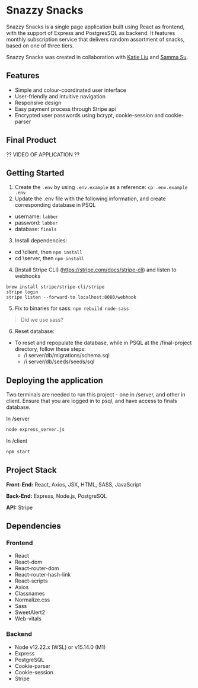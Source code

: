 # Snazzy Snacks 

Snazzy Snacks is a single page application built using React as frontend, with the support of Express and PostgresSQL as backend. It features monthly subscription service that delivers random assortment of snacks, based on one of three tiers. 

Snazzy Snacks was created in collaboration with [Katie Liu](https://github.com/thekatcodes) and [Samma Su](https://github.com/EuphieSS).

## Features

- Simple and colour-coordinated user interface
- User-friendly and intuitive navigation
- Responsive design
- Easy payment process through Stripe api
- Encrypted user passwords using bcrypt, cookie-session and cookie-parser

## Final Product

?? VIDEO OF APPLICATION ??

## Getting Started

1. Create the `.env` by using `.env.example` as a reference: `cp .env.example .env`
2. Update the .env file with the following information, and create corresponding database in PSQL 
  - username: `labber` 
  - password: `labber` 
  - database: `finals`
3. Install dependencies:
  - cd \client, then `npm install`
  - cd \server, then `npm install`

4. [Install Stripe CLI] (https://stripe.com/docs/stripe-cli) and listen to webhooks
```
brew install stripe/stripe-cli/stripe
stripe login
stripe listen --forward-to localhost:8080/webhook
```

5. Fix to binaries for sass: `npm rebuild node-sass`

>Did we use sass? 

6. Reset database: 
  - To reset and repopulate the database, while in PSQL at the /final-project directory, follow these steps:
    - /i server/db/migrations/schema.sql
    - /i server/db/seeds/seeds/sql

## Deploying the application

Two terminals are needed to run this project - one in /server, and other in client. Ensure that you are logged in to psql, and have access to finals database. 

In /server
```sh
node express_server.js
```

In /client
```sh
npm start
```

## Project Stack

__Front-End:__ React, Axios, JSX, HTML, SASS, JavaScript

__Back-End:__ Express, Node.js, PostgreSQL

__API:__ Stripe

## Dependencies

### Frontend

- React
- React-dom
- React-router-dom
- React-router-hash-link
- React-scripts
- Axios
- Classnames
- Normalize.css
- Sass
- SweetAlert2
- Web-vitals

### Backend

- Node v12.22.x (WSL) or v15.14.0 (M1)
- Express
- PostgreSQL
- Cookie-parser
- Cookie-session
- Stripe

